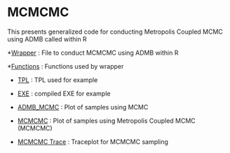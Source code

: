 #  MCMCMC

This presents generalized code for conducting Metropolis Coupled MCMC using ADMB called within R

*[Wrapper][2]
:  File to conduct MCMCMC using ADMB within R

*[Functions][3]
:  Functions used by wrapper

* [TPL][4]
:  TPL used for example

* [EXE][6]
:  compiled EXE for example

* [ADMB_MCMC][8]
:  Plot of samples using MCMC

* [MCMCMC][9]
:  Plot of samples using Metropolis Coupled MCMC (MCMCMC)

* [MCMCMC Trace][10]
:  Traceplot for MCMCMC sampling


[2]: ./MCMCMC_wrapper_2012-05-14.r
[3]: ./Fn_AdmbMc3_2012-05-14.r
[4]: ./mix.tpl
[6]: ./mix.exe
[8]: ./ADMB_MCMC.jpg
[9]: ./ADMB_MCMCMC.jpg
[10]: ./ADMB_MCMCMC_Trace.jpg
[10]: mcmcmc-tracview.html
[11]: RSS ""

